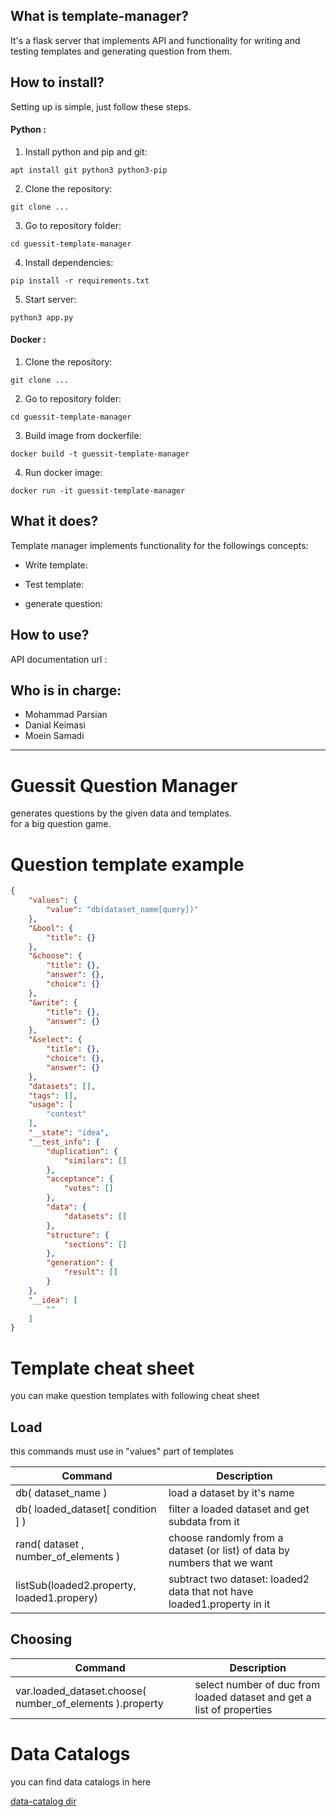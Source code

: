 ## What is template-manager?
It's a flask server that implements API and functionality for writing and testing templates and generating question from them.


## How to install?
Setting up is simple, just follow these steps.

#### Python :

1. Install python and pip and git:  
```
apt install git python3 python3-pip
```

2. Clone the repository:
```
git clone ...
```

3. Go to repository folder:
```
cd guessit-template-manager
```

4. Install dependencies:
```
pip install -r requirements.txt
```

5. Start server:
```
python3 app.py
```

####  Docker :

1. Clone the repository:
```
git clone ...
```

2. Go to repository folder:
```
cd guessit-template-manager
```

3. Build image from dockerfile:
```
docker build -t guessit-template-manager
```

4. Run docker image:
```
docker run -it guessit-template-manager
```


## What it does?
Template manager implements functionality for the followings concepts:

- Write template:

- Test template:

- generate question:


## How to use?
API documentation url : 


## Who is in charge: 
- Mohammad Parsian
- Danial Keimasi
- Moein Samadi

--------------------------------------------------------------------------------


# Guessit Question Manager
generates questions by the given data and templates.  
for a big question game.

# Question template example
```json
{
    "values": {
        "value": "db(dataset_name[query])"
    },
    "&bool": {
        "title": {}
    },
    "&choose": {
        "title": {},
        "answer": {},
        "choice": {}
    },
    "&write": {
        "title": {},
        "answer": {}
    },
    "&select": {
        "title": {},
        "choice": {},
        "answer": {}
    },
    "datasets": [],
    "tags": [],
    "usage": [
        "contest"
    ],
    "__state": "idea",
    "__test_info": {
        "duplication": {
            "similars": []
        },
        "acceptance": {
            "votes": []
        },
        "data": {
            "datasets": []
        },
        "structure": {
            "sections": []
        },
        "generation": {
            "result": []
        }
    },
    "__idea": [
        ""
    ]
}
```

# Template cheat sheet
you can make question templates with following cheat sheet

## Load
this commands must use in "values" part of templates

Command | Description
------- | -------
db( dataset_name ) | load a dataset by it's name
db( loaded_dataset[ condition ] ) | filter a loaded dataset and get subdata from it
rand( dataset , number_of_elements ) | choose randomly from a dataset (or list) of data by numbers that we want
listSub(loaded2.property, loaded1.propery) | subtract two dataset: loaded2 data that not have loaded1.property in it

## Choosing
Command | Description
------- | -------
var.loaded_dataset.choose( number_of_elements ).property | select number of duc from loaded dataset and get a list of properties

  
  
# Data Catalogs
you can find data catalogs in here
  
[data-catalog dir](https://github.com/danialkeimasi/whoknows-template-manager/blob/master/data_catalogs/)

